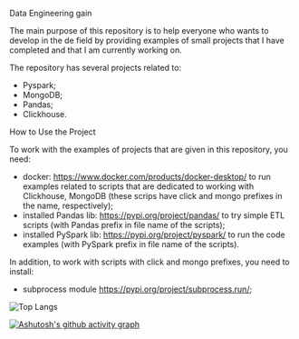 Data Engineering gain

The main purpose of this repository is to help everyone who wants to develop in the de field by providing examples of small projects that I have completed and that I am currently working on. 

The repository has several projects related to:
  - Pyspark; 
  - MongoDB; 
  - Pandas; 
  - Clickhouse.


How to Use the Project

To work with the examples of projects that are given in this repository, you need:
  - docker: https://www.docker.com/products/docker-desktop/ to run examples related to scripts that are dedicated to working with Clickhouse, MongoDB (these scrips have click and mongo prefixes in the name,             respectively);
  - installed Pandas lib: https://pypi.org/project/pandas/ to try simple ETL scripts (with Pandas prefix in file name of the scripts);
  - installed PySpark lib: https://pypi.org/project/pyspark/ to run the code examples (with PySpark prefix in file name of the scripts).

In addition, to work with scripts with click and mongo prefixes, you need to install:
  - subprocess module https://pypi.org/project/subprocess.run/;



![Top Langs](https://github-readme-stats.vercel.app/api/top-langs/?username=IlyaKleyn&size_weight=0.5&count_weight=0.5)



[![Ashutosh's github activity graph](https://github-readme-activity-graph.vercel.app/graph?username=IlyaKleyn&theme=tokyo-night)](https://github.com/ashutosh00710/github-readme-activity-graph)
  
